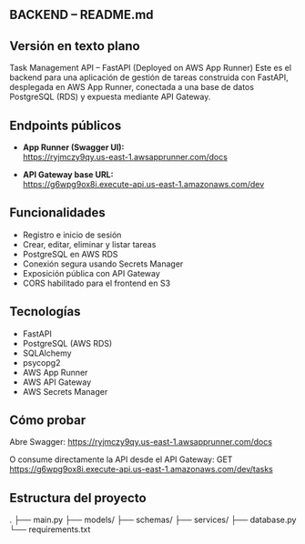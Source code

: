 ## BACKEND – README.md

##  Versión en texto plano
Task Management API – FastAPI (Deployed on AWS App Runner)
Este es el backend para una aplicación de gestión de tareas construida con FastAPI, desplegada en AWS App Runner, conectada a una base de datos PostgreSQL (RDS) y expuesta mediante API Gateway.

## Endpoints públicos

- **App Runner (Swagger UI):**  
  https://ryjmczy9qy.us-east-1.awsapprunner.com/docs

- **API Gateway base URL:**  
  https://g6wpg9ox8i.execute-api.us-east-1.amazonaws.com/dev

## Funcionalidades
 - Registro e inicio de sesión
 - Crear, editar, eliminar y listar tareas
 - PostgreSQL en AWS RDS
 - Conexión segura usando Secrets Manager
 - Exposición pública con API Gateway
 - CORS habilitado para el frontend en S3

## Tecnologías
 - FastAPI
 - PostgreSQL (AWS RDS)
 - SQLAlchemy
 - psycopg2
 - AWS App Runner
 - AWS API Gateway
 - AWS Secrets Manager

## Cómo probar
Abre Swagger:
https://ryjmczy9qy.us-east-1.awsapprunner.com/docs

O consume directamente la API desde el API Gateway:
GET https://g6wpg9ox8i.execute-api.us-east-1.amazonaws.com/dev/tasks

## Estructura del proyecto
.
├── main.py
├── models/
├── schemas/
├── services/
├── database.py
└── requirements.txt
